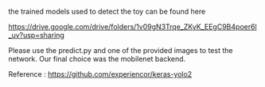 
the trained models used to detect the toy can be found here

https://drive.google.com/drive/folders/1v09gN3Trqe_ZKyK_EEgC9B4poer6l_uv?usp=sharing

Please use the predict.py and one of the provided images to test the network.
Our final choice was the mobilenet backend.

Reference :
https://github.com/experiencor/keras-yolo2
